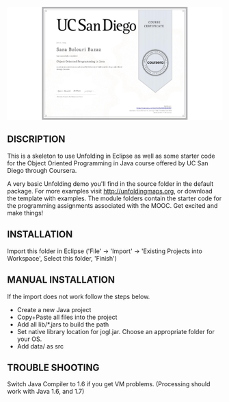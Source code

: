 ![OOP](OOP.jpeg)

## DISCRIPTION
This is a skeleton to use Unfolding in Eclipse as well as some starter code for the Object Oriented Programming in Java course offered by UC San Diego through Coursera.

A very basic Unfolding demo you'll find in the source folder in the default package. 
For more examples visit http://unfoldingmaps.org, or download the template with examples.
The module folders contain the starter code for the programming assignments associated with the MOOC.
Get excited and make things!

## INSTALLATION
Import this folder in Eclipse ('File' -> 'Import' -> 'Existing Projects into Workspace', Select this folder, 'Finish')

## MANUAL INSTALLATION
If the import does not work follow the steps below.

- Create a new Java project
- Copy+Paste all files into the project
- Add all lib/*.jars to build the path
- Set native library location for jogl.jar. Choose an appropriate folder for your OS.
- Add data/ as src


## TROUBLE SHOOTING
Switch Java Compiler to 1.6 if you get VM problems. (Processing should work with Java 1.6, and 1.7)

